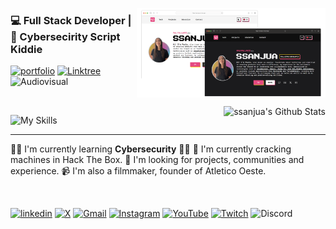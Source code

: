 


<a href="https://ssanjua.vercel.app"><img align="right" src="portfoliov1.png" alt="Portfolio Web" width="60%"/></a>
### 💻 Full Stack Developer | 🌟 Cybersecirity Script Kiddie

[![portfolio](https://img.shields.io/badge/portfolio-000?style=for-the-badge&logo=ko-fi&logoColor=white)](https://ssanjua.vercel.app) [![Linktree](https://img.shields.io/badge/linktree-39E09B?style=for-the-badge&logo=linktree&logoColor=white)](https://ss-link.vercel.app/) ![Audiovisual](https://img.shields.io/badge/Filmmaking%20-DE00A5.svg?style=for-the-badge&logo=Adobe%20Premiere%20Pro&logoColor=white) </br>

</br>

<img align="right" alt="ssanjua's Github Stats" src="https://github-readme-stats.vercel.app/api/top-langs/?username=ssanjua&layout=compact&hide=jupyter%20notebook&theme=dark&hide_border=true" />


![My Skills](https://skillicons.dev/icons?i=js,typescript,react,nodejs,mongodb)


---

👩‍💻 I'm currently learning **Cybersecurity** 🦾🤖
🧠 I'm currently cracking machines in Hack The Box.
🤔 I'm looking for projects, communities and experience.
📹 I'm also a filmmaker, founder of Atletico Oeste.

</br>

[![linkedin](https://img.shields.io/badge/-0A66C2?style=for-the-badge&logo=linkedin&logoColor=white)](https://www.linkedin.com/in/paupallares/) [![X](https://img.shields.io/badge/-%23000000.svg?style=for-the-badge&logo=X&logoColor=white)](https://twitter.com/pupipallares) [![Gmail](https://img.shields.io/badge/-D14836?style=for-the-badge&logo=gmail&logoColor=white)](ppaupallares@gmail.com) [![Instagram](https://img.shields.io/badge/-%23E4405F.svg?style=for-the-badge&logo=Instagram&logoColor=white)](www.instagram.com/ppupipallares) [![YouTube](https://img.shields.io/badge/-%23FF0000.svg?style=for-the-badge&logo=YouTube&logoColor=white)](https://www.youtube.com/@ssanjua) [![Twitch](https://img.shields.io/badge/-%239146FF.svg?style=for-the-badge&logo=Twitch&logoColor=white)](https://www.twitch.tv/ssanjuaa) ![Discord](https://img.shields.io/badge/-%235865F2.svg?style=for-the-badge&logo=discord&logoColor=white)


